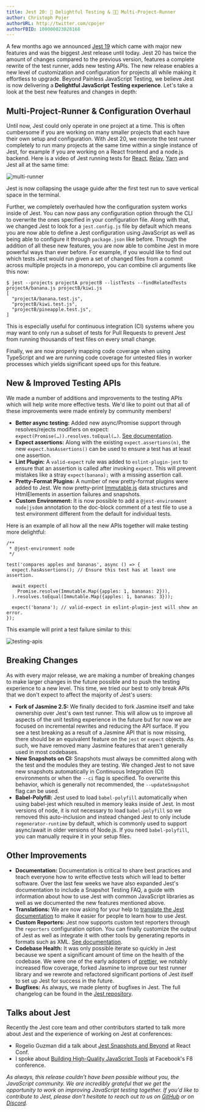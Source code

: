 ```yaml
---
title: Jest 20: 💖 Delightful Testing & 🏃🏽 Multi-Project-Runner
author: Christoph Pojer
authorURL: http://twitter.com/cpojer
authorFBID: 100000023028168
---
```


A few months ago we announced [Jest
19](http://facebook.github.io/jest/blog/2017/02/21/jest-19-immersive-watch-mode-test-platform-improvements.html)
which came with major new features and was the biggest Jest release until today.
Jest 20 has twice the amount of changes compared to the previous version,
features a complete rewrite of the test runner, adds new testing APIs. The new
release enables a new level of customization and configuration for projects all
while making it effortless to upgrade. Beyond Painless JavaScript Testing, we
believe Jest is now delivering a **Delightful JavaScript Testing experience**.
Let's take a look at the best new features and changes in depth:

## Multi-Project-Runner & Configuration Overhaul

Until now, Jest could only operate in one project at a time. This is often
cumbersome if you are working on many smaller projects that each have their own
setup and configuration. With Jest 20, we rewrote the test runner completely to
run many projects at the same time within a single instance of Jest, for example
if you are working on a React frontend and a node.js backend. Here is a video of
Jest running tests for [React](https://github.com/facebook/react),
[Relay](https://github.com/facebook/relay),
[Yarn](https://github.com/yarnpkg/yarn) and Jest all at the same time:

![multi-runner](/jest/img/blog/20-multi-runner.gif)

<!--truncate-->

Jest is now collapsing the usage guide after the first test run to save vertical
space in the terminal.

Further, we completely overhauled how the configuration system works inside of
Jest. You can now pass any configuration option through the CLI to overwrite the
ones specified in your configuration file. Along with that, we changed Jest to
look for a `jest.config.js` file by default which means you are now able to
define a Jest configuration using JavaScript as well as being able to configure
it through `package.json` like before. Through the addition of all these new
features, you are now able to combine Jest in more powerful ways than ever
before. For example, if you would like to find out which tests Jest would run
given a set of changed files from a commit across multiple projects in a
monorepo, you can combine cli arguments like this now:

```
$ jest --projects projectA projectB --listTests --findRelatedTests projectA/banana.js projectB/kiwi.js
[
  "projectA/banana.test.js",
  "projectB/kiwi.test.js",
  "projectB/pineapple.test.js",
]
```

This is especially useful for continuous integration (CI) systems where you may
want to only run a subset of tests for Pull Requests to prevent Jest from
running thousands of test files on every small change.

Finally, we are now properly mapping code coverage when using TypeScript and we
are running code coverage for untested files in worker processes which yields
significant speed ups for this feature.

## New & Improved Testing APIs

We made a number of additions and improvements to the testing APIs which will
help write more effective tests. We'd like to point out that all of these
improvements were made entirely by community members!

* **Better async testing:** Added new async/Promise support through
  resolves/rejects modifiers on expect:
  `expect(Promise(…)).resolves.toEqual(…)`. [See
  documentation](https://facebook.github.io/jest/docs/en/expect.html#resolves).
* **Expect <n> assertions:** Along with the existing `expect.assertions(n)`, the
  new `expect.hasAssertions()` can be used to ensure a test has at least one
  assertion.
* **Lint Plugin:** A `valid-expect` rule was added to `eslint-plugin-jest` to
  ensure that an assertion is called after invoking `expect`. This will prevent
  mistakes like a stray `expect(banana);` with a missing assertion call.
* **Pretty-Format Plugins:** A number of new pretty-format plugins were added to
  Jest. We now pretty-print
  [Immutable.js](https://github.com/facebook/immutable-js/) data structures and
  HtmlElements in assertion failures and snapshots.
* **Custom Environment:** It is now possible to add a `@jest-environment
  node|jsdom` annotation to the doc-block comment of a test file to use a test
  environment different from the default for individual tests.

Here is an example of all how all the new APIs together will make testing more
delightful:

```
/**
 * @jest-environment node
 */

test('compares apples and bananas', async () => {
  expect.hasAssertions(); // Ensure this test has at least one assertion.

  await expect(
    Promise.resolve(Immutable.Map({apples: 1, bananas: 2})),
  ).resolves.toEqual(Immutable.Map({apples: 1, bananas: 3}));

  expect('banana'); // valid-expect in eslint-plugin-jest will show an error.
});
```

This example will print a test failure similar to this:

![testing-apis](/jest/img/blog/20-testing-apis.png)

## Breaking Changes

As with every major release, we are making a number of breaking changes to make
larger changes in the future possible and to push the testing experience to a
new level. This time, we tried our best to only break APIs that we don't expect
to affect the majority of Jest's users:

* **Fork of Jasmine 2.5:** We finally decided to fork Jasmine itself and take
  ownership over Jest's own test runner. This will allow us to improve all
  aspects of the unit testing experience in the future but for now we are
  focused on incremental rewrites and reducing the API surface. If you see a
  test breaking as a result of a Jasmine API that is now missing, there should
  be an equivalent feature on the `jest` or `expect` objects. As such, we have
  removed many Jasmine features that aren't generally used in most codebases.
* **New Snapshots on CI:** Snapshots must always be committed along with the
  test and the modules they are testing. We changed Jest to not save new
  snapshots automatically in Continuous Integration (CI) environments or when
  the `--ci` flag is specified. To overwrite this behavior, which is generally
  not recommended, the `--updateSnapshot` flag can be used.
* **Babel-Polyfill:** Jest used to load `babel-polyfill` automatically when
  using babel-jest which resulted in memory leaks inside of Jest. In most
  versions of node, it is not necessary to load `babel-polyfill` so we removed
  this auto-inclusion and instead changed Jest to only include
  `regenerator-runtime` by default, which is commonly used to support
  async/await in older versions of Node.js. If you need `babel-polyfill`, you
  can manually require it in your setup files.

## Other Improvements

* **Documentation:** Documentation is critical to share best practices and teach
  everyone how to write effective tests which will lead to better software. Over
  the last few weeks we have also expanded Jest's documentation to include a
  Snapshot Testing FAQ, a guide with information about how to use Jest with
  common JavaScript libraries as well as we documented the new features
  mentioned above.
* **Translations:** We are now asking for your help to [translate the Jest
  documentation](https://crowdin.com/project/jest) to make it easier for people
  to learn how to use Jest.
* **Custom Reporters:** Jest now supports custom test reporters through the
  `reporters` configuration option. You can finally customize the output of Jest
  as well as integrate it with other tools by generating reports in formats such
  as XML. [See
  documentation](https://facebook.github.io/jest/docs/en/configuration.html#reporters-array-modulename-modulename-options).
* **Codebase Health:** It was only possible iterate so quickly in Jest because
  we spent a significant amount of time on the health of the codebase. We were
  one of the early adopters of [prettier](https://github.com/prettier/prettier),
  we notably increased flow coverage, forked Jasmine to improve our test runner
  library and we rewrote and refactored significant portions of Jest itself to
  set up Jest for success in the future.
* **Bugfixes:** As always, we made plenty of bugfixes in Jest. The full
  changelog can be found in the [Jest
  repository](https://github.com/facebook/jest/blob/master/CHANGELOG.md#jest-2000).

## Talks about Jest

Recently the Jest core team and other contributors started to talk more about
Jest and the experience of working on Jest at conferences:

* Rogelio Guzman did a talk about [Jest Snapshots and
  Beyond](https://www.youtube.com/watch?time_continue=416&v=HAuXJVI_bUs) at
  React Conf.
* I spoke about [Building High-Quality JavaScript
  Tools](https://developers.facebook.com/videos/f8-2017/building-high-quality-javascript-tools/)
  at Facebook's F8 conference.

_As always, this release couldn't have been possible without you, the JavaScript
community. We are incredibly grateful that we get the opportunity to work on
improving JavaScript testing together. If you'd like to contribute to Jest,
please don't hesitate to reach out to us on
[GitHub](https://github.com/facebook/jest) or on
[Discord](https://discordapp.com/channels/102860784329052160/103622435865104384)._
